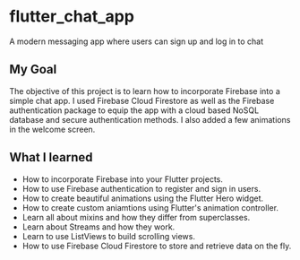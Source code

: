 # flutter_chat_app

A modern messaging app where users can sign up and log in to chat

## My Goal

The objective of this project is to learn how to incorporate Firebase into a simple chat app. I used Firebase Cloud Firestore as well as the Firebase authentication package to equip the app with a cloud based NoSQL database and secure authentication methods. I also added a few animations in the welcome screen.

## What I learned
- How to incorporate Firebase into your Flutter projects.
- How to use Firebase authentication to register and sign in users.
- How to create beautiful animations using the Flutter Hero widget.
- How to create custom aniamtions using Flutter's animation controller.
- Learn all about mixins and how they differ from superclasses.
- Learn about Streams and how they work.
- Learn to use ListViews to build scrolling views.
- How to use Firebase Cloud Firestore to store and retrieve data on the fly.